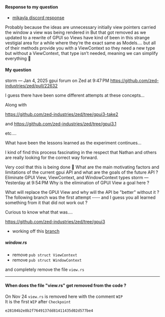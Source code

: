 
#### Response to my question

- [mikayla discord response](https://discord.com/channels/869392257814519848/1199799855007158352/1325367057671258129)

Probably because the ideas are unnecessary
initially view pointers carried the window a view was being rendered in
But that got removed as we updated to a rewrite of GPUI
so Views have kind of been in this strange vestigial area
for a while where they’re the exact same as Models….
but all of their methods provide you with a ViewContext so they need a new type
but without a ViewContext, that type isn’t needed, meaning we can simplify everything 🙂

#### My question

storm — Jan 4, 2025 gpui forum on Zed at 9:47 PM
https://github.com/zed-industries/zed/pull/22632

I guess there have been some different attempts at these concepts...

Along with

https://github.com/zed-industries/zed/tree/gpui3-take2

and
https://github.com/zed-industries/zed/tree/gpui3.1

etc....

What have been the lessons learned as the experiment continues...

I kind of find this process fascinating in the respect that Nathan and others are really looking for the correct way forward.

Very cool that this is being done 🙂
What are the main motivating factors and limitations of the current gpui API and what are the goals of the future API ?
Eliminate GPUI View, ViewContext, and WindowContext types
storm — Yesterday at 9:54 PM
Why is the elimination of GPUI View a goal here ?

What will replace the GPUI View and why will the API be "better" without it ?
The following branch was the first attempt ---- and I guess you all learned something from it that did not work out ?

Curious to know what that was....

https://github.com/zed-industries/zed/tree/gpui3








- working off this [branch](https://github.com/zed-industries/zed/compare/main...gpui3)

##### window.rs

- remove `pub struct ViewContext`
- remove `pub struct WindowContext`

and completely remove the file `view.rs`

---

#### When does the file "view.rs" get removed from the code ?

On Nov 24 `view.rs` is removed here with the comment `WIP`   
It is the first `WIP` after `Checkpoint`
```rust   
e28104b2e8b2f7649137dd81411435d02d577be4
```
